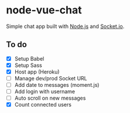 # node-vue-chat

Simple chat app built with [Node.js](https://nodejs.org) and [Socket.io](https://socket.io/).

## To do

- [x] Setup Babel
- [x] Setup Sass
- [x] Host app (Heroku)
- [ ] Manage dev/prod Socket URL
- [ ] Add date to messages (moment.js)
- [ ] Add login with username
- [ ] Auto scroll on new messages
- [x] Count connected users

